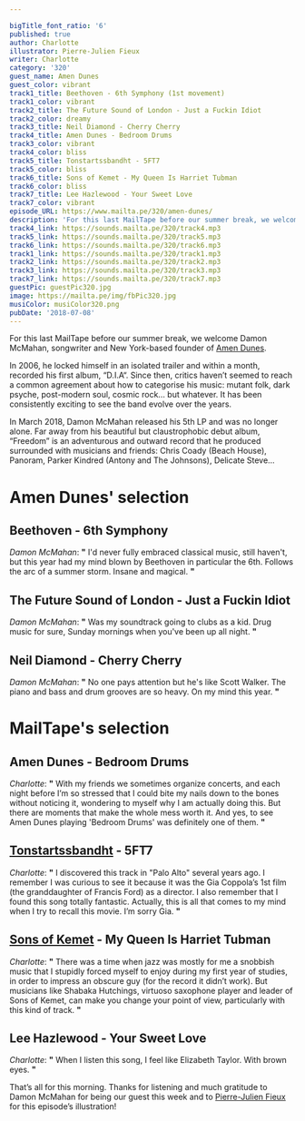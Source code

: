 ```yaml
---

bigTitle_font_ratio: '6'
published: true
author: Charlotte
illustrator: Pierre-Julien Fieux
writer: Charlotte
category: '320'
guest_name: Amen Dunes
guest_color: vibrant
track1_title: Beethoven - 6th Symphony (1st movement)
track1_color: vibrant
track2_title: The Future Sound of London - Just a Fuckin Idiot
track2_color: dreamy
track3_title: Neil Diamond - Cherry Cherry
track4_title: Amen Dunes - Bedroom Drums
track3_color: vibrant
track4_color: bliss
track5_title: Tonstartssbandht - 5FT7
track5_color: bliss
track6_title: Sons of Kemet - My Queen Is Harriet Tubman
track6_color: bliss
track7_title: Lee Hazlewood - Your Sweet Love
track7_color: vibrant
episode_URL: https://www.mailta.pe/320/amen-dunes/
description: 'For this last MailTape before our summer break, we welcome Damon McMahan, songwriter and New York-based founder of Amen Dunes.  In 2006, he locked himself in an isolated trailer and within a month, recorded his first album, “D.I.A“. Since then, critics haven’t seemed to reach a common agreement about how to catagorise his music: mutant folk, dark psyche, post-modern soul, cosmic rock… but whatever they’re full of fucking shit anyway. It has been consistently exciting to see the band evolve over the years.   In March 2018, Damon McMahan released his 5th LP and was no longer alone. Far away from his beautiful but claustrophobic debut album, “Freedom” is an adventurous and outward record that he produced surrounded with musicians and friends: Chris Coady (Beach House), Panoram, Parker Kindred (Antony and The Johnsons), Delicate Steve …'
track4_link: https://sounds.mailta.pe/320/track4.mp3
track5_link: https://sounds.mailta.pe/320/track5.mp3
track6_link: https://sounds.mailta.pe/320/track6.mp3
track1_link: https://sounds.mailta.pe/320/track1.mp3
track2_link: https://sounds.mailta.pe/320/track2.mp3
track3_link: https://sounds.mailta.pe/320/track3.mp3
track7_link: https://sounds.mailta.pe/320/track7.mp3
guestPic: guestPic320.jpg
image: https://mailta.pe/img/fbPic320.jpg
musiColor: musiColor320.png
pubDate: '2018-07-08'
---
```

For this last MailTape before our summer break, we welcome Damon McMahan, songwriter and New York-based founder of [Amen Dunes](https://amendunes.bandcamp.com/).
<p>In 2006, he locked himself in an isolated trailer and within a month, recorded his first album, “D.I.A“. Since then, critics haven’t seemed to reach a common agreement about how to categorise his music: mutant folk, dark psyche, post-modern soul, cosmic rock… but whatever. It has been consistently exciting to see the band evolve over the years.
<p>In March 2018, Damon McMahan released his 5th LP and was no longer alone. Far away from his beautiful but claustrophobic debut album, “Freedom” is an adventurous and outward record that he produced surrounded with musicians and friends: Chris Coady (Beach House), Panoram, Parker Kindred (Antony and The Johnsons), Delicate Steve…


# Amen Dunes' selection

## Beethoven - 6th Symphony
_Damon McMahan_: **"** I'd never fully embraced classical music, still haven't, but this year had my mind blown by Beethoven in particular the 6th. Follows the arc of a summer storm. Insane and magical. **"** 

## The Future Sound of London - Just a Fuckin Idiot
_Damon McMahan_: **"** Was my soundtrack going to clubs as a kid. Drug music for sure, Sunday mornings when you've been up all night. **"** 

## Neil Diamond - Cherry Cherry
_Damon McMahan_: **"** No one pays attention but he's like Scott Walker. The piano and bass and drum grooves are so heavy. On my mind this year. **"** 


# MailTape's selection

## Amen Dunes - Bedroom Drums
_Charlotte_: **"** With my friends we sometimes organize concerts, and each night before I’m so stressed that I could bite my nails down to the bones without noticing it, wondering to myself why I am actually doing this. But there are moments that make the whole mess worth it. And yes, to see Amen Dunes playing 'Bedroom Drums' was definitely one of them. **"** 

## [Tonstartssbandht](https://tonstartssbandht.bandcamp.com/) - 5FT7
_Charlotte_: **"** I discovered this track in "Palo Alto" several years ago. I remember I was curious to see it because it was the Gia Coppola’s 1st film (the granddaughter of Francis Ford) as a director. I also remember that I found this song totally fantastic. Actually, this is all that comes to my mind when I try to recall this movie. I’m sorry Gia. **"** 

## [Sons of Kemet](http://www.shabakahutchings.com/sons-of-kemet/) - My Queen Is Harriet Tubman
_Charlotte_: **"** There was a time when jazz was mostly for me a snobbish music that I stupidly forced myself to enjoy during my first year of studies, in order to impress an obscure guy (for the record it didn’t work). But musicians like Shabaka Hutchings, virtuoso saxophone player and leader of Sons of Kemet, can make you change your point of view, particularly with this kind of track. **"** 

## Lee Hazlewood - Your Sweet Love
_Charlotte_: **"** When I listen this song, I feel like Elizabeth Taylor. With brown eyes. **"** 

That’s all for this morning. Thanks for listening and much gratitude to Damon McMahan for being our guest this week and to [Pierre-Julien Fieux](http://www.pierrejulienfieux.com/) for this episode’s illustration!
